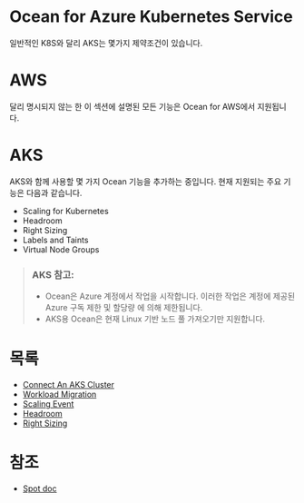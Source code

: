# Ocean for Azure Kubernetes Service
일반적인 K8S와 달리 AKS는 몇가지 제약조건이 있습니다.

# AWS
달리 명시되지 않는 한 이 섹션에 설명된 모든 기능은 Ocean for AWS에서 지원됩니다.

# AKS
AKS와 함께 사용할 몇 가지 Ocean 기능을 추가하는 중입니다. 현재 지원되는 주요 기능은 다음과 같습니다.

- Scaling for Kubernetes
- Headroom
- Right Sizing
- Labels and Taints
- Virtual Node Groups

> ### AKS 참고:
> - Ocean은 Azure 계정에서 작업을 시작합니다. 이러한 작업은 계정에 제공된 Azure 구독 제한 및 할당량 에 의해 제한됩니다.
> - AKS용 Ocean은 현재 Linux 기반 노드 풀 가져오기만 지원합니다.

# 목록
 - [Connect An AKS Cluster](./ConnectAnAKSCluster.md)
 - [Workload Migration](./WorkloadMigration.md)
 - [Scaling Event](./ScalingEvent.md)
 - [Headroom](./Headroom.md)
 - [Right Sizing](./RightSizing.md)
 
# 참조
- [Spot doc](https://docs.spot.io/ocean/features/)